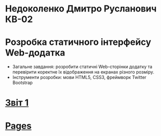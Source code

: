 # Недоколенко Дмитро Русланович КВ-02
# Розробка статичного інтерфейсу Web-додатка
* Загальне завдання: розробити статичні Web-сторінки додатку та перевірити коректне їх відображення на екранах різного розміру.
* Інструменти розробки: мови HTML5, CSS3, фреймворк Twitter Bootstrap

# [Звіт 1](https://docs.google.com/document/d/1oBIEg2UpA5N0FAONLfjDE0_oyrvNqhrC/edit?usp=sharing&ouid=109486243353527761602&rtpof=true&sd=true)

# [Pages](https://zarrylon.github.io)
